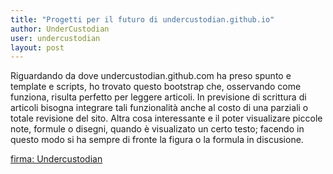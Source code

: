 ```yaml
---
title: "Progetti per il futuro di undercustodian.github.io"
author: UnderCustodian
user: undercustodian
layout: post
---
```


Riguardando da dove undercustodian.github.com ha preso spunto e template e scripts, ho trovato questo bootstrap che, osservando come funziona, risulta perfetto per leggere articoli. In previsione di scrittura di articoli bisogna integrare tali funzionalità anche al costo di una parziali o totale revisione del sito. Altra cosa interessante e il poter visualizare piccole note, formule o disegni, quando è visualizato un certo testo; facendo in questo modo si ha sempre di fronte la figura o la formula in discusione.

[firma: Undercustodian](http://undercustodian.github.io/sig/2015-03-08-newsletter.md.sig)


